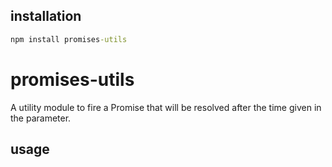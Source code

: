 ## installation

```cmd
npm install promises-utils
```

# promises-utils
A utility module to fire a Promise that will be resolved after the time given in the parameter.

## usage

```typescript

```